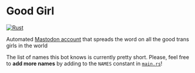 # Good Girl

[![Rust](https://github.com/valentinegb/good-girl/actions/workflows/rust.yml/badge.svg)](https://github.com/valentinegb/good-girl/actions/workflows/rust.yml)

Automated [Mastodon account](https://gaygeek.social/@good_girl) that spreads the word on all the good trans girls in the world

The list of names this bot knows is currently pretty short. Please, feel free to **add more names** by adding to the `NAMES` constant in [`main.rs`](https://github.com/valentinegb/good-girl/blob/main/src/main.rs)!
